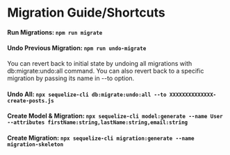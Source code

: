 # Migration Guide/Shortcuts

#### **Run Migrations**: `npm run migrate`

#### **Undo Previous Migration:** `npm run undo-migrate`


You can revert back to initial state by undoing all migrations with db:migrate:undo:all command. You can also revert back to a specific migration by passing its name in --to option.
#### **Undo All:** `npx sequelize-cli db:migrate:undo:all --to XXXXXXXXXXXXXX-create-posts.js`

#### **Create Model & Migration:** `npx sequelize-cli model:generate --name User --attributes firstName:string,lastName:string,email:string`

#### **Create Migration:** `npx sequelize-cli migration:generate --name migration-skeleton`
